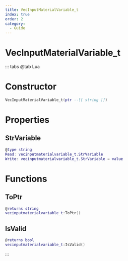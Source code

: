 ```yaml
---
title: VecInputMaterialVariable_t
index: true
order: 2
category:
  - Guide
---
```


# VecInputMaterialVariable_t

::: tabs
@tab Lua
# Constructor
```lua
VecInputMaterialVariable_t(ptr --[[ string ]])
```
# Properties
## StrVariable 
```lua
@type string
Read: vecinputmaterialvariable_t.StrVariable
Write: vecinputmaterialvariable_t.StrVariable = value
```
# Functions
## ToPtr
```lua
@returns string
vecinputmaterialvariable_t:ToPtr()
```
## IsValid
```lua
@returns bool
vecinputmaterialvariable_t:IsValid()
```

:::